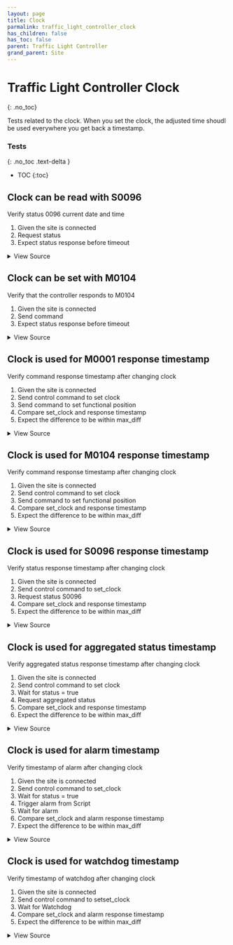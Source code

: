 ```yaml
---
layout: page
title: Clock
parmalink: traffic_light_controller_clock
has_children: false
has_toc: false
parent: Traffic Light Controller
grand_parent: Site
---
```


# Traffic Light Controller Clock
{: .no_toc}

Tests related to the clock.
When you set the clock, the adjusted time shoudl be used
everywhere you get back a timestamp.

### Tests
{: .no_toc .text-delta }

- TOC
{:toc}

## Clock can be read with S0096

Verify status 0096 current date and time

1. Given the site is connected
2. Request status
3. Expect status response before timeout

<details markdown="block">
  <summary>
     View Source
  </summary>
```ruby
request_status_and_confirm "current date and time",
{ S0096: [
  :year,
  :month,
  :day,
  :hour,
  :minute,
  :second,
] }
```
</details>




## Clock can be set with M0104

Verify that the controller responds to M0104

1. Given the site is connected
2. Send command
3. Expect status response before timeout

<details markdown="block">
  <summary>
     View Source
  </summary>
```ruby
Validator::Site.connected do |task,supervisor,site|
  prepare task, site
  set_clock(CLOCK)
end
```
</details>




## Clock is used for M0001 response timestamp

Verify command response timestamp after changing clock

1. Given the site is connected
2. Send control command to set clock
3. Send command to set functional position
4. Compare set_clock and response timestamp
5. Expect the difference to be within max_diff

<details markdown="block">
  <summary>
     View Source
  </summary>
```ruby
Validator::Site.connected do |task,supervisor,site|
  prepare task, site
  with_clock_set CLOCK do
    request, response, messages = set_functional_position 'NormalControl'
    message = messages.first
    max_diff = Validator.config['timeouts']['command_response'] * 2
    diff = Time.parse(message.attributes['cTS']) - CLOCK
    diff = diff.round
    expect(diff.abs).to be <= max_diff,
      "Timestamp of command response is off by #{diff}s, should be within #{max_diff}s"
  end
end
```
</details>




## Clock is used for M0104 response timestamp

Verify command response timestamp after changing clock

1. Given the site is connected
2. Send control command to set clock
3. Send command to set functional position
4. Compare set_clock and response timestamp
5. Expect the difference to be within max_diff

<details markdown="block">
  <summary>
     View Source
  </summary>
```ruby
Validator::Site.connected do |task,supervisor,site|
  prepare task, site
  with_clock_set CLOCK do
    request, response, messages = set_functional_position 'NormalControl'
    message = messages.first
    max_diff = Validator.config['timeouts']['command_response']
    diff = Time.parse(message.attributes['cTS']) - CLOCK
    diff = diff.round
    expect(diff.abs).to be <= max_diff,
      "Timestamp of command response is off by #{diff}s, should be within #{max_diff}s"
  end
end
```
</details>




## Clock is used for S0096 response timestamp

Verify status response timestamp after changing clock

1. Given the site is connected
2. Send control command to set_clock
3. Request status S0096
4. Compare set_clock and response timestamp
5. Expect the difference to be within max_diff

<details markdown="block">
  <summary>
     View Source
  </summary>
```ruby
Validator::Site.connected do |task,supervisor,site|
  prepare task, site
  with_clock_set CLOCK do
    status_list = { S0096: [
      :year,
      :month,
      :day,
      :hour,
      :minute,
      :second,
    ] }
    
    request, response, messages = site.request_status Validator.config['main_component'],
      convert_status_list(status_list),
      collect: {
        timeout: Validator.config['timeouts']['status_response']
      }
    message = messages.first
    max_diff = Validator.config['timeouts']['command_response'] + Validator.config['timeouts']['status_response']
    diff = Time.parse(message.attributes['sTs']) - CLOCK
    diff = diff.round          
    expect(diff.abs).to be <= max_diff,
      "Timestamp of S0096 is off by #{diff}s, should be within #{max_diff}s"
  end
end
```
</details>




## Clock is used for S0096 status response

Verify status S0096 clock after changing clock

1. Given the site is connected
2. Send control command to set_clock
3. Request status S0096
4. Compare set_clock and status timestamp
5. Expect the difference to be within max_diff

<details markdown="block">
  <summary>
     View Source
  </summary>
```ruby
Validator::Site.connected do |task,supervisor,site|
  prepare task, site
  with_clock_set CLOCK do
    status_list = { S0096: [
      :year,
      :month,
      :day,
      :hour,
      :minute,
      :second,
    ] }
    request, response = site.request_status Validator.config['main_component'], convert_status_list(status_list), collect: {
      timeout: Validator.config['timeouts']['status_update']
    }
    status = "S0096"
    received = Time.new(
      response[{"sCI" => status, "n" => "year"}]["s"],
      response[{"sCI" => status, "n" => "month"}]["s"],
      response[{"sCI" => status, "n" => "day"}]["s"],
      response[{"sCI" => status, "n" => "hour"}]["s"],
      response[{"sCI" => status, "n" => "minute"}]["s"],
      response[{"sCI" => status, "n" => "second"}]["s"],
      'UTC'
    )
    max_diff =
      Validator.config['timeouts']['command_response'] + 
      Validator.config['timeouts']['status_response']
    diff = received - CLOCK
    diff = diff.round
    expect(diff.abs).to be <= max_diff, 
      "Clock reported by S0096 is off by #{diff}s, should be within #{max_diff}s"
  end
end
```
</details>




## Clock is used for aggregated status timestamp

Verify aggregated status response timestamp after changing clock

1. Given the site is connected
2. Send control command to set clock
3. Wait for status = true
4. Request aggregated status
5. Compare set_clock and response timestamp
6. Expect the difference to be within max_diff

<details markdown="block">
  <summary>
     View Source
  </summary>
```ruby
Validator::Site.connected do |task,supervisor,site|
  prepare task, site
  with_clock_set CLOCK do
    request, response = site.request_aggregated_status Validator.config['main_component'], collect: {
      timeout: Validator.config['timeouts']['status_response']
    }
    max_diff = Validator.config['timeouts']['command_response'] + Validator.config['timeouts']['status_response']
    diff = Time.parse(response.attributes['aSTS']) - CLOCK
    diff = diff.round
    expect(diff.abs).to be <= max_diff,
      "Timestamp of aggregated status is off by #{diff}s, should be within #{max_diff}s"
  end
end
```
</details>




## Clock is used for alarm timestamp

Verify timestamp of alarm after changing clock

1. Given the site is connected
2. Send control command to set_clock
3. Wait for status = true
4. Trigger alarm from Script
5. Wait for alarm
6. Compare set_clock and alarm response timestamp
7. Expect the difference to be within max_diff

<details markdown="block">
  <summary>
     View Source
  </summary>
```ruby
Validator::Site.connected do |task,supervisor,site|
  require_scripts
  prepare task, site
  with_clock_set CLOCK do
    component = Validator.config['components']['detector_logic'].keys.first
    system(Validator.config['scripts']['activate_alarm'])
    site.log "Waiting for alarm", level: :test
    response = site.wait_for_alarm task, timeout: Validator.config['timeouts']['alarm']
    max_diff = Validator.config['timeouts']['command_response'] + Validator.config['timeouts']['status_response']
    diff = Time.parse(response.attributes['sTs']) - CLOCK
    diff = diff.round
    expect(diff.abs).to be <= max_diff,
      "Timestamp of alarm is off by #{diff}s, should be within #{max_diff}s"
  end
end
```
</details>




## Clock is used for watchdog timestamp

Verify timestamp of watchdog after changing clock

1. Given the site is connected
2. Send control command to setset_clock
3. Wait for Watchdog
4. Compare set_clock and alarm response timestamp
5. Expect the difference to be within max_diff

<details markdown="block">
  <summary>
     View Source
  </summary>
```ruby
Validator::Site.connected do |task,supervisor,site|
  prepare task, site
  with_clock_set CLOCK do
    Validator.log "Checking watchdog timestamp", level: :test
    response = site.collect task, type: "Watchdog", num: 1, timeout: Validator.config['timeouts']['watchdog']
    max_diff = Validator.config['timeouts']['command_response'] + Validator.config['timeouts']['status_response']
    diff = Time.parse(response.attributes['wTs']) - CLOCK
    diff = diff.round
    expect(diff.abs).to be <= max_diff,
      "Timestamp of watchdog is off by #{diff}s, should be within #{max_diff}s"
  end
end
```
</details>


